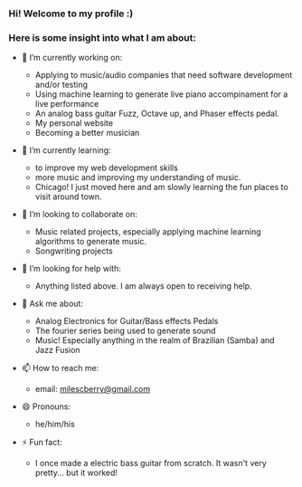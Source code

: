 ### Hi! Welcome to my profile :)

### Here is some insight into what I am about:

- 🔭 I’m currently working on:
  - Applying to music/audio companies that need software development and/or testing
  - Using machine learning to generate live piano accompinament for a live performance
  - An analog bass guitar Fuzz, Octave up, and Phaser effects pedal.
  - My personal website
  - Becoming a better musician

- 🌱 I’m currently learning:
  - to improve my web development skills
  - more music and improving my understanding of music.
  - Chicago! I just moved here and am slowly learning the fun places to visit around town.
  
- 👯 I’m looking to collaborate on:
  - Music related projects, especially applying machine learning algorithms to generate music.
  - Songwriting projects

- 🤔 I’m looking for help with:
  - Anything listed above. I am always open to receiving help.

- 💬 Ask me about:
  - Analog Electronics for Guitar/Bass effects Pedals
  - The fourier series being used to generate sound
  - Music! Especially anything in the realm of Brazilian (Samba) and Jazz Fusion

- 📫 How to reach me: 
  - email: milescberry@gmail.com

- 😄 Pronouns:
  - he/him/his

- ⚡ Fun fact:
  - I once made a electric bass guitar from scratch. It wasn't very pretty... but it worked!
